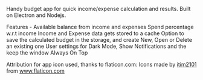 Handy budget app for quick income/expense calculation and results. Built on Electron and Nodejs.



Features - 
Available balance from income and expenses
Spend percentage w.r.t income
Income and Expense data gets stored to a cache
Option to save the calculated budget in the storage, and create New, Open or Delete an existing one
User settings for Dark Mode, Show Notifications and the keep the window Always On Top

Attribution for app icon used, thanks to flaticon.com:
Icons made by <a href="https://www.flaticon.com/authors/itim2101" title="itim2101">itim2101</a> from <a href="https://www.flaticon.com/" title="Flaticon"> www.flaticon.com</a>